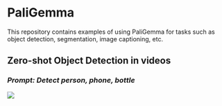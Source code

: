 # PaliGemma
This repository contains examples of using PaliGemma for tasks such as object detection, segmentation, image captioning, etc.

## Zero-shot Object Detection in videos
### *Prompt:* _Detect person, phone, bottle_
<img src="https://github.com/NSTiwari/PaliGemma/blob/main/assets/ZeroShot_Object_Detection_PaliGemma.gif"/>
